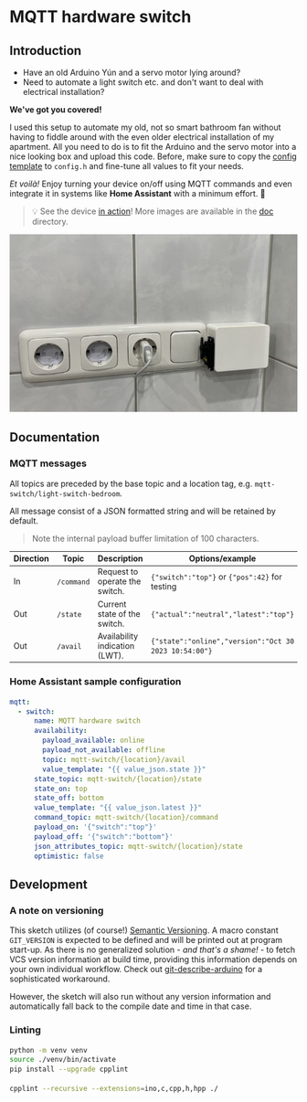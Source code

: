 # MQTT hardware switch

## Introduction

* Have an old Arduino Yún and a servo motor lying around?
* Need to automate a light switch etc. and don't want to deal with electrical
installation?

**We've got you covered!**

I used this setup to automate my old, not so smart bathroom fan without having
to fiddle around with the even older electrical installation of my apartment.
All you need to do is to fit the Arduino and the servo motor into a nice looking
box and upload this code. Before, make sure to copy the
[config template](./config.template.h) to `config.h` and fine-tune all values to
fit your needs.

*Et voilà!* Enjoy turning your device on/off using MQTT commands and
even integrate it in systems like **Home Assistant** with a minimum
effort. :tada:

> :bulb: See the device [in action](./doc/action.mov)! More images are available
in the [doc](./doc) directory.

![Overview picture](./doc/overview.jpg)

## Documentation

### MQTT messages

All topics are preceded by the base topic and a location tag, e.g.
`mqtt-switch/light-switch-bedroom`.

All message consist of a JSON formatted string and will be retained by default.

> Note the internal payload buffer limitation of 100 characters.

| Direction | Topic       | Description                     | Options/example                                       |
|-----------|-------------|---------------------------------|-------------------------------------------------------|
| In        | `/command`  | Request to operate the switch.  | `{"switch":"top"}` or `{"pos":42}` for testing        |
| Out       | `/state`    | Current state of the switch.    | `{"actual":"neutral","latest":"top"}`                 |
| Out       | `/avail`    | Availability indication (LWT).  | `{"state":"online","version":"Oct 30 2023 10:54:00"}` |

### Home Assistant sample configuration

```yml
mqtt:
  - switch:
      name: MQTT hardware switch
      availability:
        payload_available: online
        payload_not_available: offline
        topic: mqtt-switch/{location}/avail
        value_template: "{{ value_json.state }}"
      state_topic: mqtt-switch/{location}/state
      state_on: top
      state_off: bottom
      value_template: "{{ value_json.latest }}"
      command_topic: mqtt-switch/{location}/command
      payload_on: '{"switch":"top"}'
      payload_off: '{"switch":"bottom"}'
      json_attributes_topic: mqtt-switch/{location}/state
      optimistic: false
```

## Development

### A note on versioning

This sketch utilizes (of course!) [Semantic Versioning](https://semver.org/). A
macro constant `GIT_VERSION` is expected to be defined and will be printed out
at program start-up. As there is no generalized solution - *and that's a
shame!* - to fetch VCS version information at build time, providing this
information depends on your own individual workflow. Check out
[git-describe-arduino](https://github.com/fabianoriccardi/git-describe-arduino)
for a sophisticated workaround.

However, the sketch will also run without any version information and
automatically fall back to the compile date and time in that case.

### Linting

```sh
python -m venv venv
source ./venv/bin/activate
pip install --upgrade cpplint

cpplint --recursive --extensions=ino,c,cpp,h,hpp ./
`````
